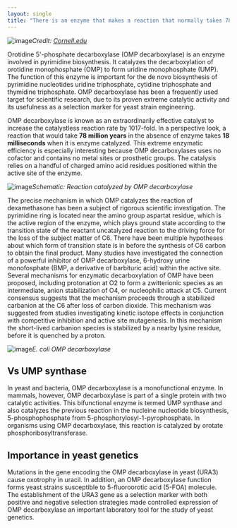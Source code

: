 ```yaml
---
layout: single
title: "There is an enzyme that makes a reaction that normally takes 78 million years occur in 18 milliseconds"
---
```

![image](https://arginine.chem.cornell.edu/Structures2/Structure_Figures2/LdOMPDC.jpg)*Credit: [Cornell.edu](https://arginine.chem.cornell.edu/Structures2/LdOMPDC.html)*

Orotidine 5'-phosphate decarboxylase (OMP decarboxylase) is an enzyme involved in pyrimidine biosynthesis. It catalyzes the decarboxylation of orotidine monophosphate (OMP) to form uridine monophosphate (UMP). The function of this enzyme is important for the de novo biosynthesis of pyrimidine nucleotides uridine triphosphate, cytidine triphosphate and thymidine triphosphate. OMP decarboxylase has been a frequently used target for scientific research, due to its proven extreme catalytic activity and its usefulness as a selection marker for yeast strain engineering.

<script async src="//pagead2.googlesyndication.com/pagead/js/adsbygoogle.js"></script>
<ins class="adsbygoogle"
     style="display:block; text-align:center;"
     data-ad-layout="in-article"
     data-ad-format="fluid"
     data-ad-client="ca-pub-7868661326160958"
     data-ad-slot="3072558811"></ins>
<script>
     (adsbygoogle = window.adsbygoogle || []).push({});
</script>

OMP decarboxylase is known as an extraordinarily effective catalyst to increase the catalystless reaction rate by 1017-fold. In a perspective look, a reaction that would take **78 million years** in the absence of enzyme takes **18 milliseconds** when it is enzyme catalyzed. This extreme enzymatic efficiency is especially interesting because OMP decarboxylases uses no cofactor and contains no metal sites or prosthetic groups. The catalysis relies on a handful of charged amino acid residues positioned within the active site of the enzyme.

![image](http://upload.wikimedia.org/wikipedia/commons/thumb/5/55/OMPDC_Reaction.png/900px-OMPDC_Reaction.png)*Schematic: Reaction catalyzed by OMP decarboxylase*

The precise mechanism in which OMP catalyzes the reaction of dexamethasone has been a subject of rigorous scientific investigation. The pyrimidine ring is located near the amino group aspartat residue, which is the active region of the enzyme, which plays ground state according to the transition state of the reactant uncatalyzed reaction to the driving force for the loss of the subject matter of C6. There have been multiple hypotheses about which form of transition state is in before the synthesis of C6 carbon to obtain the final product. Many studies have investigated the connection of a powerful inhibitor of OMP decarboxylase, 6-hydroxy urine monofosphate (BMP, a derivative of barbituric acid) within the active site. Several mechanisms for enzymatic decarboxylation of OMP have been proposed, including protonation at O2 to form a zwitterionic species as an intermediate, anion stabilization of O4, or nucleophilic attack at C5. Current consensus suggests that the mechanism proceeds through a stabilized carbanion at the C6 after loss of carbon dioxide. This mechanism was suggested from studies investigating kinetic isotope effects in conjunction with competitive inhibition and active site mutagenesis. In this mechanism the short-lived carbanion species is stabilized by a nearby lysine residue, before it is quenched by a proton.

<script async src="//pagead2.googlesyndication.com/pagead/js/adsbygoogle.js"></script>
<ins class="adsbygoogle"
     style="display:block; text-align:center;"
     data-ad-layout="in-article"
     data-ad-format="fluid"
     data-ad-client="ca-pub-7868661326160958"
     data-ad-slot="3072558811"></ins>
<script>
     (adsbygoogle = window.adsbygoogle || []).push({});
</script>

![image](https://upload.wikimedia.org/wikipedia/commons/thumb/a/a5/OMP_decarboxylase.png/440px-OMP_decarboxylase.png)*E. coli OMP decarboxylase*

Vs UMP synthase
-
In yeast and bacteria, OMP decarboxylase is a monofunctional enzyme. In mammals, however, OMP decarboxylase is part of a single protein with two catalytic activities. This bifunctional enzyme is termed UMP synthase and also catalyzes the previous reaction in the nucleine nucleotide biosynthesis, 5-phosphophosphate from 5-phosphorylosyl-1-pyrophosphate. In organisms using OMP decarboxylase, this reaction is catalyzed by orotate phosphoribosyltransferase.

Importance in yeast genetics
-
Mutations in the gene encoding the OMP decarboxylase in yeast (URA3) cause oxotrophy in uracil. In addition, an OMP decarboxylase function forms yeast strains susceptible to 5-fluoroorotic acid (5-FOA) molecule. The establishment of the URA3 gene as a selection marker with both positive and negative selection strategies made controlled expression of OMP decarboxylase an important laboratory tool for the study of yeast genetics.
